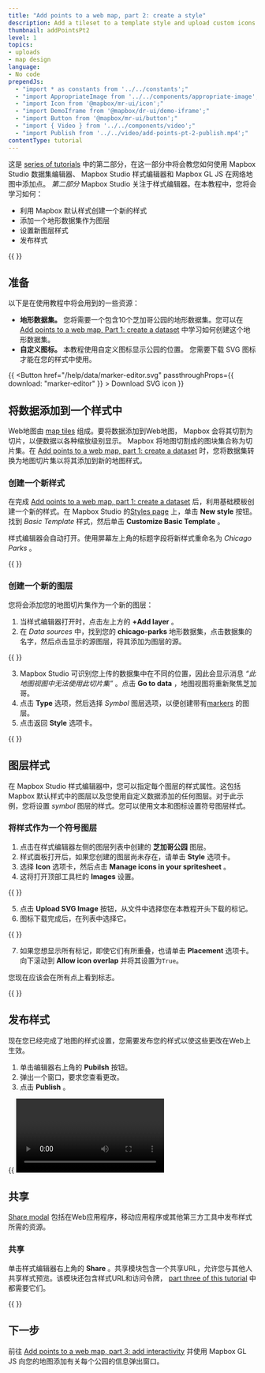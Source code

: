 ```yaml
---
title: "Add points to a web map, part 2: create a style"
description: Add a tileset to a template style and upload custom icons in Mapbox Studio.
thumbnail: addPointsPt2
level: 1
topics:
- uploads
- map design
language:
- No code
prependJs:
  - "import * as constants from '../../constants';"
  - "import AppropriateImage from '../../components/appropriate-image';"
  - "import Icon from '@mapbox/mr-ui/icon';"
  - "import DemoIframe from '@mapbox/dr-ui/demo-iframe';"
  - "import Button from '@mapbox/mr-ui/button';"
  - "import { Video } from '../../components/video';"
  - "import Publish from '../../video/add-points-pt-2-publish.mp4';"
contentType: tutorial
---
```


这是 [series of tutorials](https://docs.mapbox.com/studio-manual/help/#add-points-to-a-map) 中的第二部分，在这一部分中将会教您如何使用 Mapbox Studio 数据集编辑器、 Mapbox Studio 样式编辑器和 Mapbox GL JS 在网络地图中添加点。
*第二部分* Mapbox Studio 关注于样式编辑器。在本教程中，您将会学习如何：

- 利用 Mapbox 默认样式创建一个新的样式
- 添加一个地形数据集作为图层
- 设置新图层样式
- 发布样式

{{
<DemoIframe src="https://api.mapbox.com/styles/v1/examples/cjgiiz9ck002j2ss5zur1vjji.html?access_token=MapboxAccessToken#10.7/41.893748/-87.661557/0" />
}}

## 准备

以下是在使用教程中将会用到的一些资源：

- **地形数据集。** 您将需要一个包含10个芝加哥公园的地形数据集。您可以在 [Add points to a web map, Part 1: create a dataset](/help/tutorials/add-points-pt-1) 中学习如何创建这个地形数据集。
- **自定义图标。** 本教程使用自定义图标显示公园的位置。 您需要下载 SVG 图标才能在您的样式中使用。

{{
<Button href="/help/data/marker-editor.svg" passthroughProps={{ download: "marker-editor" }} >
    <Icon name='arrow-down' inline={true} /> Download SVG icon
</Button>
}}

## 将数据添加到一个样式中

Web地图由 [map tiles](/help/how-mapbox-works/web-apps/) 组成。要将数据添加到Web地图， Mapbox 会将其切割为切片，以便数据以各种缩放级别显示。 Mapbox 将地图切割成的图块集合称为切片集。在 [Add points to a web map, part 1: create a dataset](/help/tutorials/add-points-pt-1) 时，您将数据集转换为地图切片集以将其添加到新的地图样式。

### 创建一个新样式

在完成 [Add points to a web map, part 1: create a dataset](/help/tutorials/add-points-pt-1) 后，利用基础模板创建一个新的样式。在 Mapbox Studio 的[Styles page](https://studio.mapbox.com/styles) 上，单击 **New style** 按钮。找到 _Basic Template_ 样式，然后单击 **Customize Basic Template** 。

样式编辑器会自动打开。使用屏幕左上角的标题字段将新样式重命名为 _Chicago Parks_ 。

{{
  <AppropriateImage
    imageId="addPointsPt2RenameStyle"
    alt="Mapbox Studio style editor showing how to rename a style"
  />
}}

### 创建一个新的图层

您将会添加您的地图切片集作为一个新的图层：

1. 当样式编辑器打开时，点击左上方的 **+Add layer** 。
2. 在 _Data sources_ 中，找到您的 **chicago-parks** 地形数据集，点击数据集的名字，然后点击显示的源图层，将其添加为图层的源。

{{
  <AppropriateImage
    imageId="addPointsPt2AddLayer"
    alt="screenshot illustrating how to add a new layer in Mapbox Studio"
  />
}}

3. Mapbox Studio 可识别您上传的数据集中在不同的位置，因此会显示消息 _“此地图视图中无法使用此切片集”_ 。点击 **Go to data** ，地图视图将重新聚焦芝加哥。
4. 点击 **Type** 选项，然后选择 _Symbol_ 图层选项，以便创建带有[markers](/help/glossary/marker/) 的图层。
5. 点击返回 **Style** 选项卡。 

{{
  <AppropriateImage
    imageId="addPointsPt2CreateLayer"
    alt="screenshot illustrating how to create a new layer in Mapbox Studio"
  />
}}

## 图层样式

在 Mapbox Studio 样式编辑器中，您可以指定每个图层的样式属性。这包括 Mapbox 默认样式中的图层以及您使用自定义数据添加的任何图层。对于此示例，您将设置 *symbol* 图层的样式。您可以使用文本和图标设置符号图层样式。

### 将样式作为一个符号图层

1. 点击在样式编辑器左侧的图层列表中创建的 **芝加哥公园** 图层。
2. 样式面板打开后，如果您创建的图层尚未存在，请单击 **Style** 选项卡。
3. 选择 **Icon** 选项卡，然后点击 **Manage icons in your spritesheet** 。
4. 这将打开顶部工具栏的 **Images** 设置。

{{
  <AppropriateImage
    imageId="addPointsPt2UploadSvg"
    alt="screenshot demonstrating the upload SVG menu in Mapbox studio"
  />
}}

5. 点击 **Upload SVG Image** 按钮，从文件中选择您在本教程开头下载的标记。
6. 图标下载完成后，在列表中选择它。

{{
  <AppropriateImage
    imageId="addPointsPt2SelectIcon"
    alt="screenshot demonstrating the upload SVG menu in Mapbox studio"
  />
}}

7. 如果您想显示所有标记，即使它们有所重叠，也请单击 **Placement** 选项卡。向下滚动到 **Allow icon overlap** 并将其设置为`True`。

您现在应该会在所有点上看到标志。

{{
  <AppropriateImage
    imageId="addPointsPt2IconsLoaded"
    alt="screenshot showing a style with a custom icon loaded in Mapbox Studio"
  />
}}

## 发布样式

现在您已经完成了地图的样式设置，您需要发布您的样式以使这些更改在Web上生效。

1. 单击编辑器右上角的 **Pubilsh** 按钮。
2. 弹出一个窗口，要求您查看更改。
3. 点击 **Publish** 。

{{
  <Video
    filename={Publish}
    title="Comparing styles in the Publish modal"
  />
}}

## 共享

[Share modal](https://docs.mapbox.com/studio-manual/overview/publish-your-style/) 包括在Web应用程序，移动应用程序或其他第三方工具中发布样式所需的资源。

### 共享

单击样式编辑器右上角的 **Share** 。共享模块包含一个共享URL，允许您与其他人共享样式预览。该模块还包含样式URL和访问令牌， [part three of this tutorial](/help/tutorials/add-points-pt-3/) 中都需要它们。

{{
  <AppropriateImage
    imageId="addPointsPt2ShareStyle"
    alt="Screenshot showing the share section for a style in Mapbox Studio"
  />
}}

## 下一步

前往 [Add points to a web map, part 3: add interactivity](/help/tutorials/add-points-pt-3/) 并使用 Mapbox GL JS 向您的地图添加有关每个公园的信息弹出窗口。
